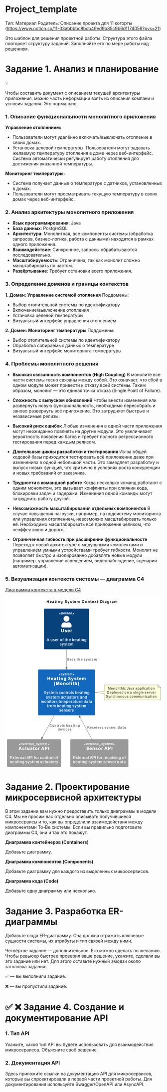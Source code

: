 # Project_template

Тип: Материал
Родитель: Описание проекта для 11 когорты (https://www.notion.so/11-03abbbbc8bcb49ed9b85c9b6d1174056?pvs=21)

Это шаблон для решения проектной работы. Структура этого файла повторяет структуру заданий. Заполняйте его по мере работы над решением.

# Задание 1. Анализ и планирование

<aside>
💡

Чтобы составить документ с описанием текущей архитектуры приложения, можно часть информации взять из описания компани и условия задания. Это нормально.

</aside>

### 1. Описание функциональности монолитного приложения

**Управление отоплением:**

- Пользователи могут удалённо включать/выключать отопление в своих домах.
- Установка целевой температуры. Пользователи могут задавать желаемую температуру отопления в доме через веб-интерфейс. Система автоматически регулирует работу отопления для достижения указанной температуры.

**Мониторинг температуры:**
- Система получает данные о температуре с датчиков, установленных в домах.
- Пользователи могут просматривать текущую температуру в своих домах через веб-интерфейс.

### 2. Анализ архитектуры монолитного приложения

- **Язык программирования**: Java
- **База данных**: PostgreSQL
- **Архитектура**: Монолитная, все компоненты системы (обработка запросов, бизнес-логика, работа с данными) находятся в рамках одного приложения.
- **Взаимодействие**: Синхронное, запросы обрабатываются последовательно.
- **Масштабируемость**: Ограничена, так как монолит сложно масштабировать по частям.
- **Развёртывание**: Требует остановки всего приложения.

### 3. Определение доменов и границы контекстов

**1. Домен: Управление системой отопления**
Поддомены:
  - Выбор отопительной системы по идентификатору
  - Включение/выключение отопления
  - Установка целевой температуры
  - Визуальный интерфейс управления отоплением

**2. Домен: Мониторинг температуры**
Поддомены:
  - Выбор отопительной системы по идентификатору
  - Обработка собираемых данных о температуре
  - Визуальный интерфейс мониторинга температуры


### **4. Проблемы монолитного решения**

- **Высокая связанность компонентов (High Coupling)**
В монолите все части системы тесно связаны между собой. Это означает, что сбой в одном модуле может привести к отказу всей системы. Таким образом, монолит — это единая точка отказа (Single Point of Failure).

- **Сложность с выпуском обновлений**
Чтобы внести изменения или развернуть новую функциональность, необходимо пересобрать и заново развернуть всё приложение. Это затрудняет быстрые и независимые релизы.

- **Высокий риск ошибок**
Любые изменения в одной части приложения могут неожиданно повлиять на другие модули. Это увеличивает вероятность появления багов и требует полного регрессионного тестирования перед каждым релизом.

- **Длительные циклы разработки и тестирования**
Из-за общей кодовой базы приходится тестировать всё приложение даже при изменениях в одной небольшой части. Это замедляет разработку и выпуск новых функций, что критично в условиях роста конкуренции и новых требований от заказчика.

- **Трудности в командной работе**
Когда несколько команд работают с одним монолитом, это вызывает конфликты при слиянии кода, блокировки задач и задержки. Изменения одной команды могут затруднить работу другой.

- **Невозможность масштабирования отдельных компонентов**
В случае повышения нагрузки, например, на подсистему мониторинга или управления отоплением, невозможно масштабировать только её. Необходимо масштабировать всё приложение целиком, что неэффективно и дорого.

- **Ограниченная гибкость при расширении функциональности**
Переход к новой архитектуре с модульными комплектами и управлением умными устройствами требует гибкости. Монолит не позволяет быстро и изолированно добавлять новые модули (например, управление освещением, видеонаблюдение, сценарии автоматизации).

### 5. Визуализация контекста системы — диаграмма С4

[Диаграмма контекста в модели C4](c4\as-is\context.pulm)


![alt text](image.png)

# Задание 2. Проектирование микросервисной архитектуры

В этом задании вам нужно предоставить только диаграммы в модели C4. Мы не просим вас отдельно описывать получившиеся микросервисы и то, как вы определили взаимодействия между компонентами To-Be системы. Если вы правильно подготовите диаграммы C4, они и так это покажут.

**Диаграмма контейнеров (Containers)**

Добавьте диаграмму.

**Диаграмма компонентов (Components)**

Добавьте диаграмму для каждого из выделенных микросервисов.

**Диаграмма кода (Code)**

Добавьте одну диаграмму или несколько.

# Задание 3. Разработка ER-диаграммы

Добавьте сюда ER-диаграмму. Она должна отражать ключевые сущности системы, их атрибуты и тип связей между ними.

Четвёртое задание — дополнительное. Его можно сделать по желанию. Чтобы ревьюер быстрее проверил ваше решение, укажите, сделали вы это задание или нет. Для этого оставьте нужный эмодзи около заголовка задания:

✅ — вы выполнили задание.

❌ — вы пропустили задание.

# ✅ ❌ Задание 4. Создание и документирование API

### 1. Тип API

Укажите, какой тип API вы будете использовать для взаимодействия микросервисов. Объясните своё решение.

### 2. Документация API

Здесь приложите ссылки на документацию API для микросервисов, которые вы спроектировали в первой части проектной работы. Для документирования используйте Swagger/OpenAPI или AsyncAPI.
